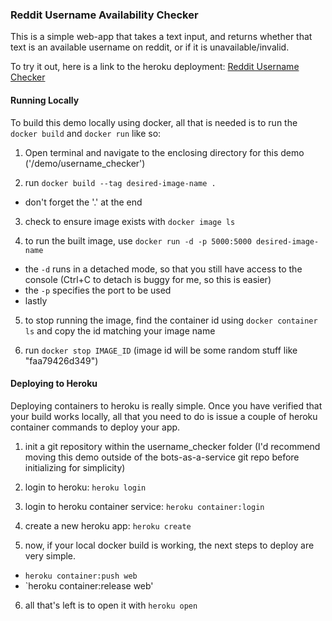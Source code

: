 ### Reddit Username Availability Checker

This is a simple web-app that takes a text input, and returns whether that text is an available username on reddit, or if it is unavailable/invalid.

To try it out, here is a link to the heroku deployment:
[Reddit Username Checker](https://lit-wave-40531.herokuapp.com/)

#### Running Locally
To build this demo locally using docker, all that is needed is to run the `docker build` and `docker run` like so:

1) Open terminal and navigate to the enclosing directory for this demo ('/demo/username_checker')

2) run `docker build --tag desired-image-name .`
* don't forget the '.' at the end

3) check to ensure image exists with `docker image ls`

4) to run the built image, use `docker run -d -p 5000:5000 desired-image-name`

* the `-d` runs in a detached mode, so that you still have access to the console (Ctrl+C to detach is buggy for me, so this is easier)
* the `-p` specifies the port to be used
* lastly

5) to stop running the image, find the container id using `docker container ls` and copy the id matching your image name

6) run `docker stop IMAGE_ID` (image id will be some random stuff like "faa79426d349")


#### Deploying to Heroku

Deploying containers to heroku is really simple. Once you have verified that your build works locally, all that you need to do is issue a couple of heroku container commands to deploy your app.

1) init a git repository within the username_checker folder (I'd recommend moving this demo outside of the bots-as-a-service git repo before initializing for simplicity)

2) login to heroku: `heroku login`

3) login to heroku container service: `heroku container:login`

4) create a new heroku app: `heroku create`

5) now, if your local docker build is working, the next steps to deploy are very simple. 
* `heroku container:push web`
* `heroku container:release web'

6) all that's left is to open it with `heroku open`



